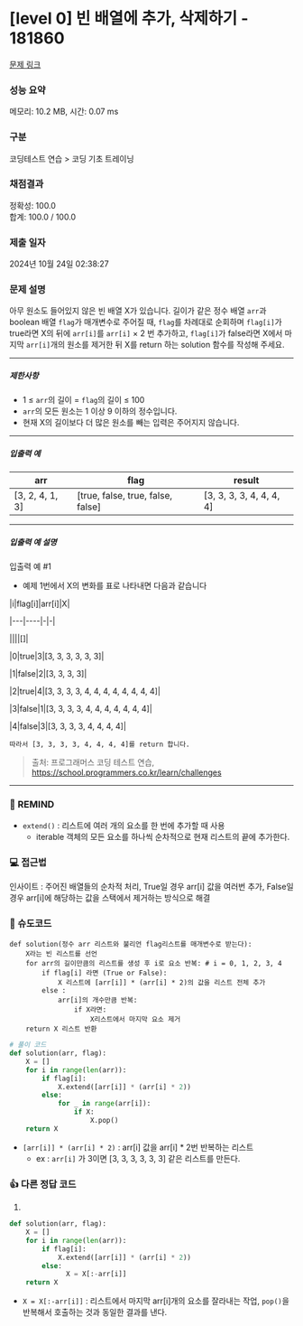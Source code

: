 # [level 0] 빈 배열에 추가, 삭제하기 - 181860 

[문제 링크](https://school.programmers.co.kr/learn/courses/30/lessons/181860?language=python3) 

### 성능 요약

메모리: 10.2 MB, 시간: 0.07 ms

### 구분

코딩테스트 연습 > 코딩 기초 트레이닝

### 채점결과

정확성: 100.0<br/>합계: 100.0 / 100.0

### 제출 일자

2024년 10월 24일 02:38:27

### 문제 설명

<p>아무 원소도 들어있지 않은 빈 배열 X가 있습니다. 길이가 같은 정수 배열 <code>arr</code>과 boolean 배열 <code>flag</code>가 매개변수로 주어질 때, <code>flag</code>를 차례대로 순회하며 <code>flag[i]</code>가 true라면 X의 뒤에 <code>arr[i]</code>를 <code>arr[i]</code> × 2 번 추가하고, <code>flag[i]</code>가 false라면 X에서 마지막 <code>arr[i]</code>개의 원소를 제거한 뒤 X를 return 하는 solution 함수를 작성해 주세요.</p>

<hr>

<h5>제한사항</h5>

<ul>
<li>1 ≤ <code>arr</code>의 길이 = <code>flag</code>의 길이 ≤ 100</li>
<li><code>arr</code>의 모든 원소는 1 이상 9 이하의 정수입니다.</li>
<li>현재 X의 길이보다 더 많은 원소를 빼는 입력은 주어지지 않습니다.</li>
</ul>

<hr>

<h5>입출력 예</h5>
<table class="table">
        <thead><tr>
<th>arr</th>
<th>flag</th>
<th>result</th>
</tr>
</thead>
        <tbody><tr>
<td>[3, 2, 4, 1, 3]</td>
<td>[true, false, true, false, false]</td>
<td>[3, 3, 3, 3, 4, 4, 4, 4]</td>
</tr>
</tbody>
      </table>
<hr>

<h5>입출력 예 설명</h5>

<p>입출력 예 #1</p>

<ul>
<li>예제 1번에서 X의 변화를 표로 나타내면 다음과 같습니다</li>
</ul>

<p>|i|flag[i]|arr[i]|X|</p>

<p>|---|----|-|-|</p>

<p>||||[]|</p>

<p>|0|true|3|[3, 3, 3, 3, 3, 3]|</p>

<p>|1|false|2|[3, 3, 3, 3]|</p>

<p>|2|true|4|[3, 3, 3, 3, 4, 4, 4, 4, 4, 4, 4, 4]|</p>

<p>|3|false|1|[3, 3, 3, 3, 4, 4, 4, 4, 4, 4, 4]|</p>

<p>|4|false|3|[3, 3, 3, 3, 4, 4, 4, 4]|</p>
<div class="highlight"><pre class="codehilite"><code>따라서 [3, 3, 3, 3, 4, 4, 4, 4]를 return 합니다.
</code></pre></div>

> 출처: 프로그래머스 코딩 테스트 연습, https://school.programmers.co.kr/learn/challenges
---
### 🤔 REMIND
- `extend()` : 리스트에 여러 개의 요소를 한 번에 추가할 때 사용
    - iterable 객체의 모든 요소를 하나씩 순차적으로 현재 리스트의 끝에 추가한다.

### 💻 접근법
인사이트 : 주어진 배열들의 순차적 처리, True일 경우 arr[i] 값을 여러번 추가, False일 경우 arr[i]에 해당하는 값을 스택에서 제거하는 방식으로 해결

### 📝 슈도코드
```
def solution(정수 arr 리스트와 불리언 flag리스트를 매개변수로 받는다):
    X라는 빈 리스트를 선언
    for arr의 길이만큼의 리스트를 생성 후 i로 요소 반복: # i = 0, 1, 2, 3, 4
        if flag[i] 라면 (True or False):
            X 리스트에 [arr[i]] * (arr[i] * 2)의 값을 리스트 전체 추가
        else :
            arr[i]의 개수만큼 반복:
                if X라면:
                    X리스트에서 마지막 요소 제거
    return X 리스트 반환
```
```python
# 풀이 코드
def solution(arr, flag):
    X = []
    for i in range(len(arr)):
        if flag[i]:
            X.extend([arr[i]] * (arr[i] * 2))
        else:
            for _ in range(arr[i]):
                if X:
                    X.pop()
    return X
```
-  `[arr[i]] * (arr[i] * 2)` : arr[i] 값을 arr[i] * 2번 반복하는 리스트
    -  ex : `arr[i]` 가 3이면 [3, 3, 3, 3, 3, 3] 같은 리스트를 만든다.

### 👍 다른 정답 코드
1.
```python
def solution(arr, flag):
    X = []
    for i in range(len(arr)):
        if flag[i]:
            X.extend([arr[i]] * (arr[i] * 2))
        else:
              X = X[:-arr[i]]  
    return X
```
- `X = X[:-arr[i]]` : 리스트에서 마지막 arr[i]개의 요소를 잘라내는 작업, `pop()`을 반복해서 호출하는 것과 동일한 결과를 낸다.
